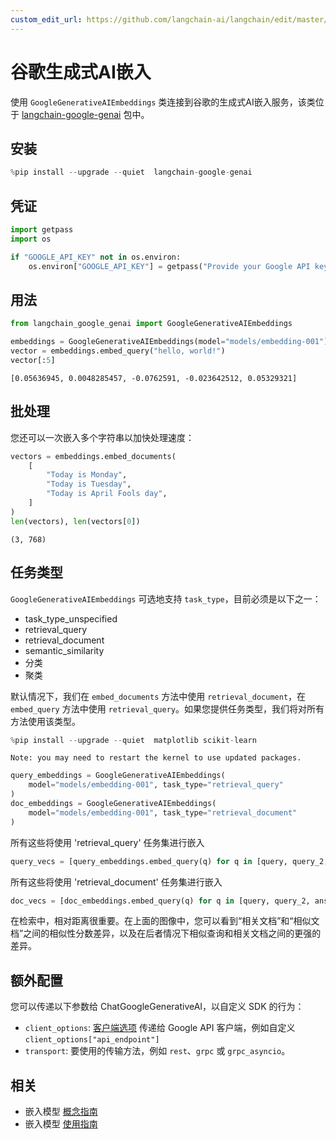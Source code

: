 ```yaml
---
custom_edit_url: https://github.com/langchain-ai/langchain/edit/master/docs/docs/integrations/text_embedding/google_generative_ai.ipynb
---
```

# 谷歌生成式AI嵌入

使用 `GoogleGenerativeAIEmbeddings` 类连接到谷歌的生成式AI嵌入服务，该类位于 [langchain-google-genai](https://pypi.org/project/langchain-google-genai/) 包中。

## 安装


```python
%pip install --upgrade --quiet  langchain-google-genai
```

## 凭证


```python
import getpass
import os

if "GOOGLE_API_KEY" not in os.environ:
    os.environ["GOOGLE_API_KEY"] = getpass("Provide your Google API key here")
```

## 用法


```python
from langchain_google_genai import GoogleGenerativeAIEmbeddings

embeddings = GoogleGenerativeAIEmbeddings(model="models/embedding-001")
vector = embeddings.embed_query("hello, world!")
vector[:5]
```



```output
[0.05636945, 0.0048285457, -0.0762591, -0.023642512, 0.05329321]
```


## 批处理

您还可以一次嵌入多个字符串以加快处理速度：


```python
vectors = embeddings.embed_documents(
    [
        "Today is Monday",
        "Today is Tuesday",
        "Today is April Fools day",
    ]
)
len(vectors), len(vectors[0])
```



```output
(3, 768)
```


## 任务类型
`GoogleGenerativeAIEmbeddings` 可选地支持 `task_type`，目前必须是以下之一：

- task_type_unspecified
- retrieval_query
- retrieval_document
- semantic_similarity
- 分类
- 聚类

默认情况下，我们在 `embed_documents` 方法中使用 `retrieval_document`，在 `embed_query` 方法中使用 `retrieval_query`。如果您提供任务类型，我们将对所有方法使用该类型。


```python
%pip install --upgrade --quiet  matplotlib scikit-learn
```
```output
Note: you may need to restart the kernel to use updated packages.
```

```python
query_embeddings = GoogleGenerativeAIEmbeddings(
    model="models/embedding-001", task_type="retrieval_query"
)
doc_embeddings = GoogleGenerativeAIEmbeddings(
    model="models/embedding-001", task_type="retrieval_document"
)
```

所有这些将使用 'retrieval_query' 任务集进行嵌入
```python
query_vecs = [query_embeddings.embed_query(q) for q in [query, query_2, answer_1]]
```
所有这些将使用 'retrieval_document' 任务集进行嵌入
```python
doc_vecs = [doc_embeddings.embed_query(q) for q in [query, query_2, answer_1]]
```

在检索中，相对距离很重要。在上面的图像中，您可以看到“相关文档”和“相似文档”之间的相似性分数差异，以及在后者情况下相似查询和相关文档之间的更强的差异。

## 额外配置

您可以传递以下参数给 ChatGoogleGenerativeAI，以自定义 SDK 的行为：

- `client_options`: [客户端选项](https://googleapis.dev/python/google-api-core/latest/client_options.html#module-google.api_core.client_options) 传递给 Google API 客户端，例如自定义 `client_options["api_endpoint"]`
- `transport`: 要使用的传输方法，例如 `rest`、`grpc` 或 `grpc_asyncio`。


## 相关

- 嵌入模型 [概念指南](/docs/concepts/#embedding-models)
- 嵌入模型 [使用指南](/docs/how_to/#embedding-models)
